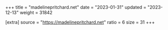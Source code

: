 +++
title = "madelinepritchard.net"
date = "2023-01-31"
updated = "2023-12-13"
weight = 31842

[extra]
source = "https://madelinepritchard.net"
ratio = 6
size = 31
+++

